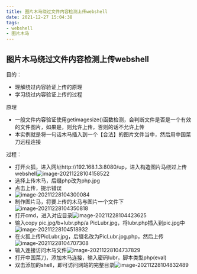 ```yaml
---
title: 图片木马绕过文件内容检测上传webshell
date: 2021-12-27 15:04:38
tags: 
- webshell
- 图片木马
---
```


## 图片木马绕过文件内容检测上传webshell

目的：
* 理解绕过内容验证上传的原理
* 学习绕过内容验证上传的过程

原理
* 一般文件内容验证使用getimagesize()函数检测，会判断文件是否是一个有效的文件图片，如果是，则允许上传，否则的话不允许上传
* 本实例就是将一句话木马插入到一个【合法】的图片文件当中，然后用中国菜刀远程连接

过程：

* 打开火狐，进入网址http://192.168.1.3:8080/up，进入构造图片马绕过上传webshell![image-20211228104158522](http://121.5.125.62/image/%E5%9B%BE%E7%89%87%E6%9C%A8%E9%A9%AC%E7%BB%95%E8%BF%87%E6%96%87%E4%BB%B6%E5%86%85%E5%AE%B9%E6%A3%80%E6%B5%8B%E4%B8%8A%E4%BC%A0webshell/image-20211228104158522.png)
* 选择上传木马，后缀php改为php.jpg
* 点击上传，提示错误
* ![image-20211228104300084](http://121.5.125.62/image/%E5%9B%BE%E7%89%87%E6%9C%A8%E9%A9%AC%E7%BB%95%E8%BF%87%E6%96%87%E4%BB%B6%E5%86%85%E5%AE%B9%E6%A3%80%E6%B5%8B%E4%B8%8A%E4%BC%A0webshell/image-20211228104300084.png)
* 制作图片马，将要上传的木马与图片一个文件下![image-20211228104350818](http://121.5.125.62/image/%E5%9B%BE%E7%89%87%E6%9C%A8%E9%A9%AC%E7%BB%95%E8%BF%87%E6%96%87%E4%BB%B6%E5%86%85%E5%AE%B9%E6%A3%80%E6%B5%8B%E4%B8%8A%E4%BC%A0webshell/image-20211228104350818.png)
* 打开cmd，进入对应目录![image-20211228104423625](http://121.5.125.62/image/%E5%9B%BE%E7%89%87%E6%9C%A8%E9%A9%AC%E7%BB%95%E8%BF%87%E6%96%87%E4%BB%B6%E5%86%85%E5%AE%B9%E6%A3%80%E6%B5%8B%E4%B8%8A%E4%BC%A0webshell/image-20211228104423625.png)
* 输入copy pic.jpg/b+lubr.php/a PicLubr.jpg，将lubr.php插入到pic.jpg中![image-20211228104518932](http://121.5.125.62/image/%E5%9B%BE%E7%89%87%E6%9C%A8%E9%A9%AC%E7%BB%95%E8%BF%87%E6%96%87%E4%BB%B6%E5%86%85%E5%AE%B9%E6%A3%80%E6%B5%8B%E4%B8%8A%E4%BC%A0webshell/image-20211228104518932.png)
* 在火狐上传PicLubr.jpg，后缀名改为PicLubr.jpg.php，然后上传![image-20211228104707308](http://121.5.125.62/image/%E5%9B%BE%E7%89%87%E6%9C%A8%E9%A9%AC%E7%BB%95%E8%BF%87%E6%96%87%E4%BB%B6%E5%86%85%E5%AE%B9%E6%A3%80%E6%B5%8B%E4%B8%8A%E4%BC%A0webshell/image-20211228104707308.png)
* 输入连接访问木马文件![image-20211228104737829](http://121.5.125.62/image/%E5%9B%BE%E7%89%87%E6%9C%A8%E9%A9%AC%E7%BB%95%E8%BF%87%E6%96%87%E4%BB%B6%E5%86%85%E5%AE%B9%E6%A3%80%E6%B5%8B%E4%B8%8A%E4%BC%A0webshell/image-20211228104737829.png)
* 打开中国菜刀，添加木马连接，输入密码lubr，脚本类型php(eval)
* 双击添加的shell，即可访问网站的完整目录![image-20211228104832489](http://121.5.125.62/image/%E5%9B%BE%E7%89%87%E6%9C%A8%E9%A9%AC%E7%BB%95%E8%BF%87%E6%96%87%E4%BB%B6%E5%86%85%E5%AE%B9%E6%A3%80%E6%B5%8B%E4%B8%8A%E4%BC%A0webshell/image-20211228104832489.png)


